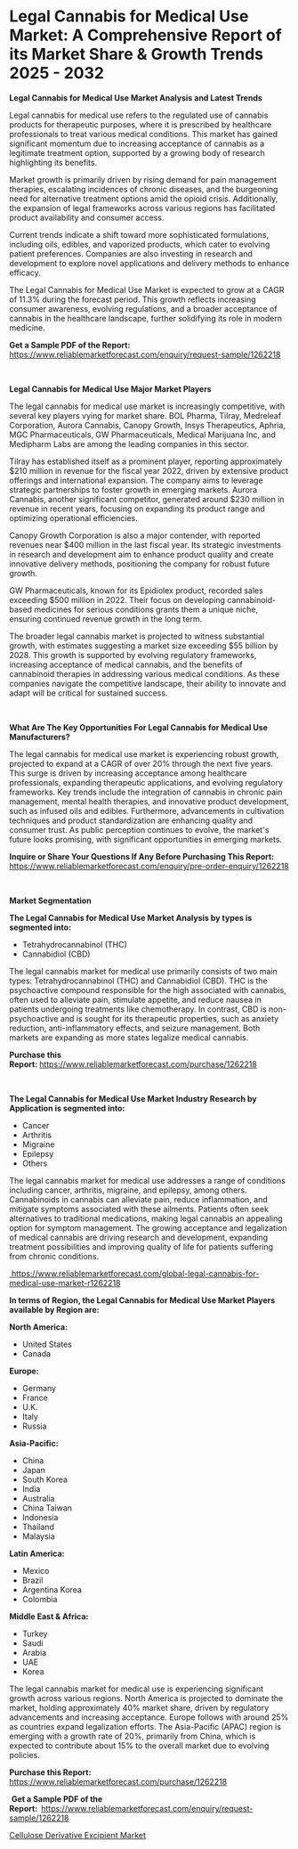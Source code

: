 <p><h1>Legal Cannabis for Medical Use Market: A Comprehensive Report of its Market Share & Growth Trends 2025 - 2032</h1></p><p><strong>Legal Cannabis for Medical Use Market Analysis and Latest Trends</strong></p>
<p><p>Legal cannabis for medical use refers to the regulated use of cannabis products for therapeutic purposes, where it is prescribed by healthcare professionals to treat various medical conditions. This market has gained significant momentum due to increasing acceptance of cannabis as a legitimate treatment option, supported by a growing body of research highlighting its benefits.</p><p>Market growth is primarily driven by rising demand for pain management therapies, escalating incidences of chronic diseases, and the burgeoning need for alternative treatment options amid the opioid crisis. Additionally, the expansion of legal frameworks across various regions has facilitated product availability and consumer access.</p><p>Current trends indicate a shift toward more sophisticated formulations, including oils, edibles, and vaporized products, which cater to evolving patient preferences. Companies are also investing in research and development to explore novel applications and delivery methods to enhance efficacy.</p><p>The Legal Cannabis for Medical Use Market is expected to grow at a CAGR of 11.3% during the forecast period. This growth reflects increasing consumer awareness, evolving regulations, and a broader acceptance of cannabis in the healthcare landscape, further solidifying its role in modern medicine.</p></p>
<p><strong>Get a Sample PDF of the Report:&nbsp;</strong> <a href="https://www.reliablemarketforecast.com/enquiry/request-sample/1262218?utm_campaign=2739&utm_medium=2&utm_source=Github&utm_content=ia&utm_term=09032025&utm_id=legal-cannabis-for-medical-use">https://www.reliablemarketforecast.com/enquiry/request-sample/1262218</a></p>
<p>&nbsp;</p>
<p><strong>Legal Cannabis for Medical Use Major Market Players</strong></p>
<p><p>The legal cannabis for medical use market is increasingly competitive, with several key players vying for market share. BOL Pharma, Tilray, Medreleaf Corporation, Aurora Cannabis, Canopy Growth, Insys Therapeutics, Aphria, MGC Pharmaceuticals, GW Pharmaceuticals, Medical Marijuana Inc, and Medipharm Labs are among the leading companies in this sector. </p><p>Tilray has established itself as a prominent player, reporting approximately $210 million in revenue for the fiscal year 2022, driven by extensive product offerings and international expansion. The company aims to leverage strategic partnerships to foster growth in emerging markets. Aurora Cannabis, another significant competitor, generated around $230 million in revenue in recent years, focusing on expanding its product range and optimizing operational efficiencies.</p><p>Canopy Growth Corporation is also a major contender, with reported revenues near $400 million in the last fiscal year. Its strategic investments in research and development aim to enhance product quality and create innovative delivery methods, positioning the company for robust future growth. </p><p>GW Pharmaceuticals, known for its Epidiolex product, recorded sales exceeding $500 million in 2022. Their focus on developing cannabinoid-based medicines for serious conditions grants them a unique niche, ensuring continued revenue growth in the long term.</p><p>The broader legal cannabis market is projected to witness substantial growth, with estimates suggesting a market size exceeding $55 billion by 2028. This growth is supported by evolving regulatory frameworks, increasing acceptance of medical cannabis, and the benefits of cannabinoid therapies in addressing various medical conditions. As these companies navigate the competitive landscape, their ability to innovate and adapt will be critical for sustained success.</p></p>
<p>&nbsp;</p>
<p><strong>What Are The Key Opportunities For Legal Cannabis for Medical Use Manufacturers?</strong></p>
<p><p>The legal cannabis for medical use market is experiencing robust growth, projected to expand at a CAGR of over 20% through the next five years. This surge is driven by increasing acceptance among healthcare professionals, expanding therapeutic applications, and evolving regulatory frameworks. Key trends include the integration of cannabis in chronic pain management, mental health therapies, and innovative product development, such as infused oils and edibles. Furthermore, advancements in cultivation techniques and product standardization are enhancing quality and consumer trust. As public perception continues to evolve, the market's future looks promising, with significant opportunities in emerging markets.</p></p>
<p><strong>Inquire or Share Your Questions If Any Before Purchasing This Report:</strong> <a href="https://www.reliablemarketforecast.com/enquiry/pre-order-enquiry/1262218?utm_campaign=2739&utm_medium=2&utm_source=Github&utm_content=ia&utm_term=09032025&utm_id=legal-cannabis-for-medical-use">https://www.reliablemarketforecast.com/enquiry/pre-order-enquiry/1262218</a></p>
<p>&nbsp;</p>
<p><strong>Market Segmentation</strong></p>
<p><strong>The Legal Cannabis for Medical Use Market Analysis by types is segmented into:</strong></p>
<p><ul><li>Tetrahydrocannabinol (THC)</li><li>Cannabidiol (CBD)</li></ul></p>
<p><p>The legal cannabis market for medical use primarily consists of two main types: Tetrahydrocannabinol (THC) and Cannabidiol (CBD). THC is the psychoactive compound responsible for the high associated with cannabis, often used to alleviate pain, stimulate appetite, and reduce nausea in patients undergoing treatments like chemotherapy. In contrast, CBD is non-psychoactive and is sought for its therapeutic properties, such as anxiety reduction, anti-inflammatory effects, and seizure management. Both markets are expanding as more states legalize medical cannabis.</p></p>
<p><strong>Purchase this Report:&nbsp;</strong><a href="https://www.reliablemarketforecast.com/purchase/1262218?utm_campaign=2739&utm_medium=2&utm_source=Github&utm_content=ia&utm_term=09032025&utm_id=legal-cannabis-for-medical-use">https://www.reliablemarketforecast.com/purchase/1262218</a></p>
<p>&nbsp;</p>
<p><strong>The Legal Cannabis for Medical Use Market Industry Research by Application is segmented into:</strong></p>
<p><ul><li>Cancer</li><li>Arthritis</li><li>Migraine</li><li>Epilepsy</li><li>Others</li></ul></p>
<p><p>The legal cannabis market for medical use addresses a range of conditions including cancer, arthritis, migraine, and epilepsy, among others. Cannabinoids in cannabis can alleviate pain, reduce inflammation, and mitigate symptoms associated with these ailments. Patients often seek alternatives to traditional medications, making legal cannabis an appealing option for symptom management. The growing acceptance and legalization of medical cannabis are driving research and development, expanding treatment possibilities and improving quality of life for patients suffering from chronic conditions.</p></p>
<p><a href="https://www.reliablemarketforecast.com/global-legal-cannabis-for-medical-use-market-r1262218?utm_campaign=2739&utm_medium=2&utm_source=Github&utm_content=ia&utm_term=09032025&utm_id=legal-cannabis-for-medical-use">&nbsp;https://www.reliablemarketforecast.com/global-legal-cannabis-for-medical-use-market-r1262218</a></p>
<p><strong>In terms of Region, the Legal Cannabis for Medical Use Market Players available by Region are:</strong></p>
<p>
    <p> <strong> North America: </strong>
        <ul>
            <li>United States</li>
            <li>Canada</li>
        </ul>
        </p> 
    <p> <strong> Europe: </strong>
        <ul>
            <li>Germany</li>
            <li>France</li>
            <li>U.K.</li>
            <li>Italy</li>
            <li>Russia</li>
        </ul>
        </p> 
    <p> <strong> Asia-Pacific: </strong>
        <ul>
            <li>China</li>
            <li>Japan</li>
            <li>South Korea</li>
            <li>India</li>
            <li>Australia</li>
            <li>China Taiwan</li>
            <li>Indonesia</li>
            <li>Thailand</li>
            <li>Malaysia</li>
        </ul>
        </p> 
    <p> <strong> Latin America: </strong>
        <ul>
            <li>Mexico</li>
            <li>Brazil</li>
            <li>Argentina Korea</li>
            <li>Colombia</li>
        </ul>
        </p> 
    <p> <strong> Middle East & Africa: </strong>
        <ul>
            <li>Turkey</li>
            <li>Saudi</li>
            <li>Arabia</li>
            <li>UAE</li>
            <li>Korea</li>
        </ul>
    </p>
    </p>
<p><p>The legal cannabis market for medical use is experiencing significant growth across various regions. North America is projected to dominate the market, holding approximately 40% market share, driven by regulatory advancements and increasing acceptance. Europe follows with around 25% as countries expand legalization efforts. The Asia-Pacific (APAC) region is emerging with a growth rate of 20%, primarily from China, which is expected to contribute about 15% to the overall market due to evolving policies.</p></p>
<p><strong>Purchase this Report: </strong><a href="https://www.reliablemarketforecast.com/purchase/1262218?utm_campaign=2739&utm_medium=2&utm_source=Github&utm_content=ia&utm_term=09032025&utm_id=legal-cannabis-for-medical-use">https://www.reliablemarketforecast.com/purchase/1262218</a></p>
<p>&nbsp;<strong>Get a Sample PDF of the Report:&nbsp;&nbsp;</strong><a href="https://www.reliablemarketforecast.com/enquiry/request-sample/1262218?utm_campaign=2739&utm_medium=2&utm_source=Github&utm_content=ia&utm_term=09032025&utm_id=legal-cannabis-for-medical-use">https://www.reliablemarketforecast.com/enquiry/request-sample/1262218</a></p>
<p><strong></strong></p>
<p><p><a href="https://github.com/klaassenmackenzie6/Market-Research-Report-List-1/blob/main/cellulose-derivative-excipient-market.md?utm_campaign=2739&utm_medium=2&utm_source=Github&utm_content=ia&utm_term=09032025&utm_id=legal-cannabis-for-medical-use">Cellulose Derivative Excipient Market</a></p></p>